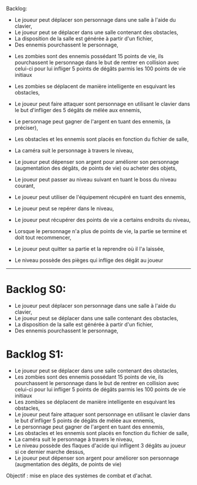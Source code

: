  Backlog:

+ Le joueur peut déplacer son personnage dans une salle à l'aide du clavier,
+ Le joueur peut se déplacer dans une salle contenant des obstacles,
+ La disposition de la salle est générée à partir d'un fichier,
+ Des ennemis pourchassent le personnage,

- Les zombies sont des ennemis possédant 15 points de vie, ils pourchassent le personnage dans le but de rentrer en collision avec celui-ci pour lui infliger 5 points de dégâts parmis les 100 points de vie initiaux
- Les zombies se déplacent de manière intelligente en esquivant les obstacles,
- Le joueur peut faire attaquer sont personnage en utilisant le clavier dans le but d'infliger des 5 dégâts de mélée aux ennemis,
- Le personnage peut gagner de l'argent en tuant des ennemis, (a préciser),
- Les obstacles et les ennemis sont placés en fonction du fichier de salle,
- La caméra suit le personnage à travers le niveau,

- Le joueur peut dépenser son argent pour améliorer son personnage (augmentation des dégâts, de points de vie) ou acheter des objets,
- Le joueur peut passer au niveau suivant en tuant le boss du niveau courant,
- Le joueur peut utiliser de l'équipement récupéré en tuant des ennemis,
- Le joueur peut se repérer dans le niveau,
- Le joueur peut récupérer des points de vie a certains endroits du niveau,
- Lorsque le personnage n'a plus de points de vie, la partie se termine et doit tout recommencer,
- Le joueur peut quitter sa partie et la reprendre où il l'a laissée,
- Le niveau possède des pièges qui inflige des dégât au joueur


---

# Backlog S0:

- Le joueur peut déplacer son personnage dans une salle à l'aide du clavier,
- Le joueur peut se déplacer dans une salle contenant des obstacles,
- La disposition de la salle est générée à partir d'un fichier,
- Des ennemis pourchassent le personnage,

# Backlog S1:

- Le joueur peut se déplacer dans une salle contenant des obstacles,
- Les zombies sont des ennemis possédant 15 points de vie, ils pourchassent le personnage dans le but de rentrer en collision avec celui-ci pour lui infliger 5 points de dégâts parmis les 100 points de vie initiaux
- Les zombies se déplacent de manière intelligente en esquivant les obstacles,
- Le joueur peut faire attaquer sont personnage en utilisant le clavier dans le but d'infliger 5 points de dégâts de mélée aux ennemis,
- Le personnage peut gagner de l'argent en tuant des ennemis,
- Les obstacles et les ennemis sont placés en fonction du fichier de salle,
- La caméra suit le personnage à travers le niveau,
- Le niveau possède des flaques d'acide qui infligent 3 dégâts au joueur si ce dernier marche dessus,
- Le joueur peut dépenser son argent pour améliorer son personnage (augmentation des dégâts, de points de vie) 

Objectif : mise en place des systèmes de combat et d'achat.
